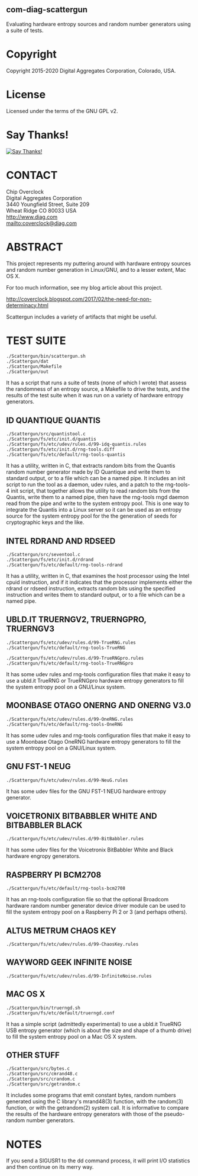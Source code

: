com-diag-scattergun
-------------------

Evaluating hardware entropy sources and random number generators using a suite of tests.

# Copyright

Copyright 2015-2020 Digital Aggregates Corporation, Colorado, USA.

# License

Licensed under the terms of the GNU GPL v2.

# Say Thanks!

[![Say Thanks!](https://img.shields.io/badge/Say%20Thanks-!-1EAEDB.svg)](https://saythanks.io/to/coverclock)

# CONTACT

Chip Overclock    
Digital Aggregates Corporation    
3440 Youngfield Street, Suite 209    
Wheat Ridge CO 80033 USA    
<http://www.diag.com>    
<mailto:coverclock@diag.com>    

# ABSTRACT

This project represents my puttering around with hardware entropy sources and
random number generation in Linux/GNU, and to a lesser extent, Mac OS X.

For too much information, see my blog article about this project.

<http://coverclock.blogspot.com/2017/02/the-need-for-non-determinacy.html>

Scattergun includes a variety of artifacts that might be useful.

# TEST SUITE

    ./Scattergun/bin/scattergun.sh
    ./Scattergun/dat
    ./Scattergun/Makefile
    ./Scattergun/out

It has a script that runs a suite of tests (none of which I wrote) that
assess the randomness of an entropy source, a Makefile to drive the tests,
and the results of the test suite when it was run on a variety of hardware
entropy generators.

## ID QUANTIQUE QUANTIS

    ./Scattergun/src/quantistool.c
    ./Scattergun/fs/etc/init.d/quantis
    ./Scattergun/fs/etc/udev/rules.d/99-idq-quantis.rules
    ./Scattergun/fs/etc/init.d/rng-tools.diff
    ./Scattergun/fs/etc/default/rng-tools-quantis

It has a utility, written in C, that extracts random bits from the Quantis
random number generator made by ID Quantique and write them to standard output,
or to a file which can be a named pipe. It includes an init script to run
the tool as a daemon, udev rules, and a patch to the rng-tools-4 init script,
that together allows the utility to read random bits from the Quantis, write
them to a named pipe, then have the rng-tools rngd daemon read from the pipe
and write to the system entropy pool. This is one way to integrate the Quantis
into a Linux server so it can be used as an entropy source for the system
entropy pool for the the generation of seeds for cryptographic keys and the
like.

## INTEL RDRAND AND RDSEED

    ./Scattergun/src/seventool.c
    ./Scattergun/fs/etc/init.d/rdrand
    ./Scattergun/fs/etc/default/rng-tools-rdrand

It has a utility, written in C, that examines the host processor using the
Intel cpuid instruction, and if it indicates that the processor implements
either the rdrand or rdseed instruction, extracts random bits using the
specified instruction and writes them to standard output, or to a file which
can be a named pipe.

## UBLD.IT TRUERNGV2, TRUERNGPRO, TRUERNGV3

    ./Scattergun/fs/etc/udev/rules.d/99-TrueRNG.rules
    ./Scattergun/fs/etc/default/rng-tools-TrueRNG

    ./Scattergun/fs/etc/udev/rules.d/99-TrueRNGpro.rules
    ./Scattergun/fs/etc/default/rng-tools-TrueRNGpro

It has some udev rules and rng-tools configuration files that make it easy to
use a ubld.it TrueRNG or TrueRNGpro hardware entropy generators to fill the
system entropy pool on a GNU/Linux system.

## MOONBASE OTAGO ONERNG AND ONERNG V3.0

    ./Scattergun/fs/etc/udev/rules.d/99-OneRNG.rules
    ./Scattergun/fs/etc/default/rng-tools-OneRNG

It has some udev rules and rng-tools configuration files that make it easy to
use a Moonbase Otago OneRNG hardware entropy generators to fill the system
entropy pool on a GNU/Linux system.

## GNU FST-1 NEUG

    ./Scattergun/fs/etc/udev/rules.d/99-NeuG.rules

It has some udev files for the GNU FST-1 NEUG hardware entropy generator.

## VOICETRONIX BITBABBLER WHITE AND BITBABBLER BLACK

    ./Scattergun/fs/etc/udev/rules.d/99-BitBabbler.rules

It has some udev files for the Voicetronix BitBabbler White and Black
hardware engropy generators.

## RASPBERRY PI BCM2708

    ./Scattergun/fs/etc/default/rng-tools-bcm2708

It has an rng-tools configuration file so that the optional Broadcom hardware
random number generator device driver module can be used to fill the system
entropy pool on a Raspberry Pi 2 or 3 (and perhaps others).

## ALTUS METRUM CHAOS KEY

    ./Scattergun/fs/etc/udev/rules.d/99-ChaosKey.rules

## WAYWORD GEEK INFINITE NOISE

    ./Scattergun/fs/etc/udev/rules.d/99-InfiniteNoise.rules

## MAC OS X

    ./Scattergun/bin/truerngd.sh
    ./Scattergun/fs/etc/default/truerngd.conf

It has a simple script (admittedly experimental) to use a ubld.it TrueRNG USB
entropy generator (which is about the size and shape of a thumb drive) to fill
the system entropy pool on a Mac OS X system.

## OTHER STUFF

    ./Scattergun/src/bytes.c
    ./Scattergun/src/cmrand48.c
    ./Scattergun/src/crandom.c
    ./Scattergun/src/getrandom.c

It includes some programs that emit constant bytes, random numbers
generated using the C library's mrand48(3) function, with the random(3)
function, or with the getrandom(2) system call. It is informative to
compare the results of the hardware entropy generators with those of
the pseudo-random number generators.

# NOTES

If you send a SIGUSR1 to the dd command process, it will print I/O statistics
and then continue on its merry way.
